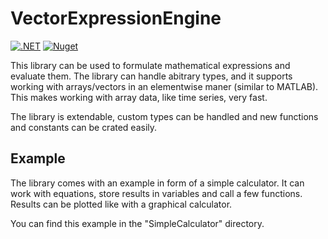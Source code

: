# VectorExpressionEngine

[![.NET](https://github.com/cbergemann/VectorExpressionEngine/actions/workflows/dotnet.yml/badge.svg)](https://github.com/cbergemann/VectorExpressionEngine/actions/workflows/dotnet.yml)
[![Nuget](https://img.shields.io/nuget/v/VectorExpressionEngine)](https://www.nuget.org/packages/VectorExpressionEngine/)

This library can be used to formulate mathematical expressions and evaluate them. The library can handle abitrary types, and it supports working with arrays/vectors in an elementwise maner (similar to MATLAB). This makes working with array data, like time series, very fast.

The library is extendable, custom types can be handled and new functions and constants can be crated easily.

## Example

The library comes with an example in form of a simple calculator. It can work with equations, store results in variables and call a few functions. Results can be plotted like with a graphical calculator.

You can find this example in the "SimpleCalculator" directory.

